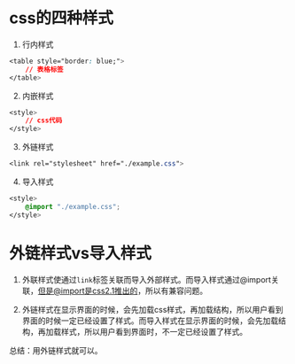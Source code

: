 # css的四种样式

1. 行内样式
```css
<table style="border: blue;">
    // 表格标签
</table>
```

2. 内嵌样式
```css
<style>
    // css代码
</style>
```

3. 外链样式
```css
<link rel="stylesheet" href="./example.css">
```

4. 导入样式
```css
<style>
    @import "./example.css";
</style>
```

# 外链样式vs导入样式

1. 外联样式使通过`link`标签关联而导入外部样式。而导入样式通过@import关联，但是@import是css2.1推出的，所以有兼容问题。

2. 外链样式在显示界面的时候，会先加载css样式，再加载结构，所以用户看到界面的时候一定已经设置了样式。而导入样式在显示界面的时候，会先加载结构，再加载样式，所以用户看到界面时，不一定已经设置了样式。

总结：用外链样式就可以。